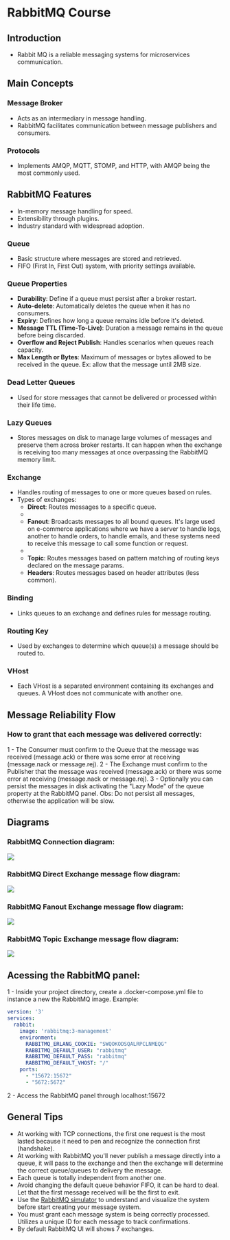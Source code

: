 # RabbitMQ Course

## Introduction

- Rabbit MQ is a reliable messaging systems for microservices communication.

## Main Concepts

### Message Broker

- Acts as an intermediary in message handling.
- RabbitMQ facilitates communication between message publishers and consumers.

### Protocols

- Implements AMQP, MQTT, STOMP, and HTTP, with AMQP being the most commonly used.

## RabbitMQ Features

- In-memory message handling for speed.
- Extensibility through plugins.
- Industry standard with widespread adoption.

### Queue

- Basic structure where messages are stored and retrieved.
- FIFO (First In, First Out) system, with priority settings available.

### Queue Properties

- **Durability**: Define if a queue must persist after a broker restart.
- **Auto-delete**: Automatically deletes the queue when it has no consumers.
- **Expiry**: Defines how long a queue remains idle before it's deleted.
- **Message TTL (Time-To-Live)**: Duration a message remains in the queue before being discarded.
- **Overflow and Reject Publish**: Handles scenarios when queues reach capacity.
- **Max Length or Bytes**: Maximum of messages or bytes allowed to be received in the queue. Ex: allow that the message until 2MB size.

### Dead Letter Queues

- Used for store messages that cannot be delivered or processed within their life time.

### Lazy Queues

- Stores messages on disk to manage large volumes of messages and preserve them across broker restarts. It can happen when the exchange is receiving too many messages at once overpassing the RabbitMQ memory limit.

### Exchange

- Handles routing of messages to one or more queues based on rules.
- Types of exchanges:
  - **Direct**: Routes messages to a specific queue.
  - 
  - **Fanout**: Broadcasts messages to all bound queues. It's large used on e-commerce applications where we have a server to handle logs, another to handle orders, to handle emails, and these systems need to receive this message to call some function or request.
  - 
  - **Topic**: Routes messages based on pattern matching of routing keys declared on the message params.
  - **Headers**: Routes messages based on header attributes (less common).

### Binding

- Links queues to an exchange and defines rules for message routing.

### Routing Key

- Used by exchanges to determine which queue(s) a message should be routed to.

### VHost

- Each VHost is a separated environment containing its exchanges and queues. A VHost does not communicate with another one.


## Message Reliability Flow

### How to grant that each message was delivered correctly:

1 - The Consumer must confirm to the Queue that the message was received (message.ack) or there was some error at receiving (message.nack or message.rej).
2 - The Exchange must confirm to the Publisher that the message was received (message.ack) or there was some error at receiving (message.nack or message.rej).
3 - Optionally you can persist the messages in disk activating the "Lazy Mode" of the queue property at the RabbitMQ panel. Obs: Do not persist all messages, otherwise the application will be slow.


## Diagrams

### RabbitMQ Connection diagram:

<img src="https://i.ibb.co/tb8HQ9R/Screenshot-2024-06-04-at-08-13-28.png"/>

### RabbitMQ Direct Exchange message flow diagram:

<img src="https://i.ibb.co/5hP029f/Screenshot-2024-06-04-at-08-20-43.png"/>

### RabbitMQ Fanout Exchange message flow diagram:

<img src="https://i.ibb.co/s5NQ5W8/Screenshot-2024-06-04-at-08-23-13.png"/>

### RabbitMQ Topic Exchange message flow diagram:

<img src="https://i.ibb.co/s2jwczc/Screenshot-2024-06-04-at-08-28-41.png"/>


## Acessing the RabbitMQ panel:

1 - Inside your project directory, create a .docker-compose.yml file to instance a new the RabbitMQ image. Example:

```yml
version: '3'
services: 
  rabbit:
    image: 'rabbitmq:3-management'
    environment:
      RABBITMQ_ERLANG_COOKIE: "SWQOKODSQALRPCLNMEQG"
      RABBITMQ_DEFAULT_USER: "rabbitmq"
      RABBITMQ_DEFAULT_PASS: "rabbitmq"
      RABBITMQ_DEFAULT_VHOST: "/"
    ports:
      - "15672:15672"
      - "5672:5672"
```

2 - Access the RabbitMQ panel through localhost:15672

## General Tips

- At working with TCP connections, the first one request is the most lasted because it need to pen and recognize the connection first (handshake).
- At working with RabbitMQ you'll never publish a message directly into a queue, it will pass to the exchange and then the exchange will determine the correct queue/queues to delivery the message.
- Each queue is totally independent from another one.
- Avoid changing the default queue behavior FIFO, it can be hard to deal. Let that the first message received will be the first to exit.
- Use the [RabbitMQ simulator]('https://tryrabbitmq.com/') to understand and visualize the system before start creating your message system.
- You must grant each message system is being correctly processed. Utilizes a unique ID for each message to track confirmations.
- By default RabbitMQ UI will shows 7 exchanges.


